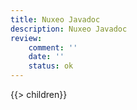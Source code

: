 ```yaml
---
title: Nuxeo Javadoc
description: Nuxeo Javadoc
review:
    comment: ''
    date: ''
    status: ok
---
```


{{> children}}
